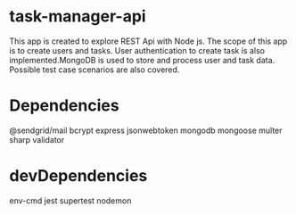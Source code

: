 # task-manager-api

This app is created to explore REST Api with Node js. The scope of this app is to create users and tasks. 
User authentication to create task is also implemented.MongoDB is used to store and process user and task data.
Possible test case scenarios are also covered.

# Dependencies
@sendgrid/mail
bcrypt
express
jsonwebtoken
mongodb
mongoose
multer
sharp
validator

# devDependencies
env-cmd
jest
supertest
nodemon
